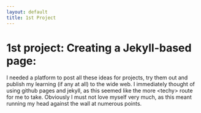 ```yaml
---
layout: default
title: 1st Project
---
```

# 1st project: Creating a Jekyll-based page:

I needed a platform to post all these ideas for projects, try them out and publish my learning (if any at all) to the wide web. I immediately thought of using github pages and jekyll, as this seemed like the more &lt;techy> route for me to take. Obviously I must not love myself very much, as this meant running my head against the wall at numerous points.
